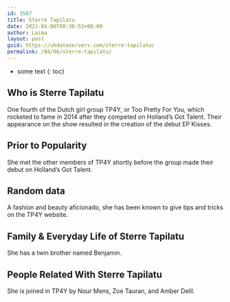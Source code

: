 ```yaml
---
id: 3567
title: Sterre Tapilatu
date: 2021-04-06T08:36:53+00:00
author: Laima
layout: post
guid: https://ukdataservers.com/sterre-tapilatu/
permalink: /04/06/sterre-tapilatu/
---
```


* some text
{: toc}


## Who is Sterre Tapilatu
                  
                  
                  
One fourth of the Dutch girl group TP4Y, or Too Pretty For You, which rocketed to fame in 2014 after they competed on Holland&#8217;s Got Talent. Their appearance on the show resulted in the creation of the debut EP Kisses.
                  
              
            
              
            
                
                
                
## Prior to Popularity
                  
                  
                  
She met the other members of TP4Y shortly before the group made their debut on Holland&#8217;s Got Talent.
                  
              
            
              
            
                
                
                
## Random data
                  
                  
                  
A fashion and beauty aficionado, she has been known to give tips and tricks on the TP4Y website.
                  
              
            
              
            
                
                
                
## Family & Everyday Life of Sterre Tapilatu
                  
                  
                  
She has a twin brother named Benjamin.
                  
              
            
              
            
                
                
                
## People Related With Sterre Tapilatu
                  
                  
                  
She is joined in TP4Y by Nour Mens, Zoe Tauran, and Amber Delil.
                  
              
            
              
            
                
              
            
              
              
            
            
              
            
          
          
          